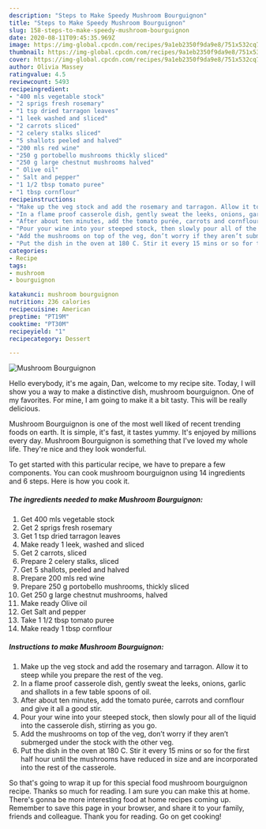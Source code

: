```yaml
---
description: "Steps to Make Speedy Mushroom Bourguignon"
title: "Steps to Make Speedy Mushroom Bourguignon"
slug: 158-steps-to-make-speedy-mushroom-bourguignon
date: 2020-08-11T09:45:35.969Z
image: https://img-global.cpcdn.com/recipes/9a1eb2350f9da9e8/751x532cq70/mushroom-bourguignon-recipe-main-photo.jpg
thumbnail: https://img-global.cpcdn.com/recipes/9a1eb2350f9da9e8/751x532cq70/mushroom-bourguignon-recipe-main-photo.jpg
cover: https://img-global.cpcdn.com/recipes/9a1eb2350f9da9e8/751x532cq70/mushroom-bourguignon-recipe-main-photo.jpg
author: Olivia Massey
ratingvalue: 4.5
reviewcount: 5493
recipeingredient:
- "400 mls vegetable stock"
- "2 sprigs fresh rosemary"
- "1 tsp dried tarragon leaves"
- "1 leek washed and sliced"
- "2 carrots sliced"
- "2 celery stalks sliced"
- "5 shallots peeled and halved"
- "200 mls red wine"
- "250 g portobello mushrooms thickly sliced"
- "250 g large chestnut mushrooms halved"
- " Olive oil"
- " Salt and pepper"
- "1 1/2 tbsp tomato puree"
- "1 tbsp cornflour"
recipeinstructions:
- "Make up the veg stock and add the rosemary and tarragon. Allow it to steep while you prepare the rest of the veg."
- "In a flame proof casserole dish, gently sweat the leeks, onions, garlic and shallots in a few table spoons of oil."
- "After about ten minutes, add the tomato purée, carrots and cornflour and give it all a good stir."
- "Pour your wine into your steeped stock, then slowly pour all of the liquid into the casserole dish, stirring as you go."
- "Add the mushrooms on top of the veg, don’t worry if they aren’t submerged under the stock with the other veg."
- "Put the dish in the oven at 180 C. Stir it every 15 mins or so for the first half hour until the mushrooms have reduced in size and are incorporated into the rest of the casserole."
categories:
- Recipe
tags:
- mushroom
- bourguignon

katakunci: mushroom bourguignon 
nutrition: 236 calories
recipecuisine: American
preptime: "PT19M"
cooktime: "PT30M"
recipeyield: "1"
recipecategory: Dessert

---
```



![Mushroom Bourguignon](https://img-global.cpcdn.com/recipes/9a1eb2350f9da9e8/751x532cq70/mushroom-bourguignon-recipe-main-photo.jpg)

Hello everybody, it's me again, Dan, welcome to my recipe site. Today, I will show you a way to make a distinctive dish, mushroom bourguignon. One of my favorites. For mine, I am going to make it a bit tasty. This will be really delicious.



Mushroom Bourguignon is one of the most well liked of recent trending foods on earth. It is simple, it's fast, it tastes yummy. It's enjoyed by millions every day. Mushroom Bourguignon is something that I've loved my whole life. They're nice and they look wonderful.


To get started with this particular recipe, we have to prepare a few components. You can cook mushroom bourguignon using 14 ingredients and 6 steps. Here is how you cook it.

<!--inarticleads1-->

##### The ingredients needed to make Mushroom Bourguignon:

1. Get 400 mls vegetable stock
1. Get 2 sprigs fresh rosemary
1. Get 1 tsp dried tarragon leaves
1. Make ready 1 leek, washed and sliced
1. Get 2 carrots, sliced
1. Prepare 2 celery stalks, sliced
1. Get 5 shallots, peeled and halved
1. Prepare 200 mls red wine
1. Prepare 250 g portobello mushrooms, thickly sliced
1. Get 250 g large chestnut mushrooms, halved
1. Make ready  Olive oil
1. Get  Salt and pepper
1. Take 1 1/2 tbsp tomato puree
1. Make ready 1 tbsp cornflour




<!--inarticleads2-->

##### Instructions to make Mushroom Bourguignon:

1. Make up the veg stock and add the rosemary and tarragon. Allow it to steep while you prepare the rest of the veg.
1. In a flame proof casserole dish, gently sweat the leeks, onions, garlic and shallots in a few table spoons of oil.
1. After about ten minutes, add the tomato purée, carrots and cornflour and give it all a good stir.
1. Pour your wine into your steeped stock, then slowly pour all of the liquid into the casserole dish, stirring as you go.
1. Add the mushrooms on top of the veg, don’t worry if they aren’t submerged under the stock with the other veg.
1. Put the dish in the oven at 180 C. Stir it every 15 mins or so for the first half hour until the mushrooms have reduced in size and are incorporated into the rest of the casserole.




So that's going to wrap it up for this special food mushroom bourguignon recipe. Thanks so much for reading. I am sure you can make this at home. There's gonna be more interesting food at home recipes coming up. Remember to save this page in your browser, and share it to your family, friends and colleague. Thank you for reading. Go on get cooking!
